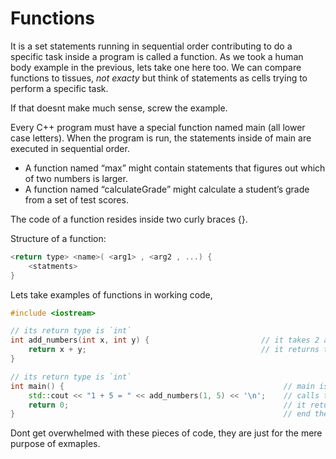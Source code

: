 # Functions

It is a set statements running in sequential order contributing to do a specific task 
inside a program is called a function. As we took a human body example in the previous, lets take 
one here too. We can compare functions to tissues, *not exacty* but think of statements as cells 
trying to perform a specific task.

If that doesnt make much sense, screw the example.

Every C++ program must have a special function named main (all lower case letters). 
When the program is run, the statements inside of main are executed in sequential order.

- A function named “max” might contain statements that figures out which of two numbers is larger. 
- A function named “calculateGrade” might calculate a student’s grade from a set of test scores. 

The code of a function resides inside two curly braces {}.

Structure of a function:

```cpp
<return type> <name>( <arg1> , <arg2 , ...) {
	<statments>
}

```

Lets take examples of functions in working code,

```cpp
#include <iostream>

// its return type is `int`
int add_numbers(int x, int y) {                         // it takes 2 arguments, they both have the type of `int` and their names are x and y
    return x + y;                                       // it returns the sum of x + y
}

// its return type is `int`
int main() {                                                 // main is a function
    std::cout << "1 + 5 = " << add_numbers(1, 5) << '\n';    // calls the add_numbers function with values 1 and 5
    return 0;                                                // it returns the value of `0`
}                                                            // end the main function
```

Dont get overwhelmed with these pieces of code, they are just for the mere purpose of exmaples.
